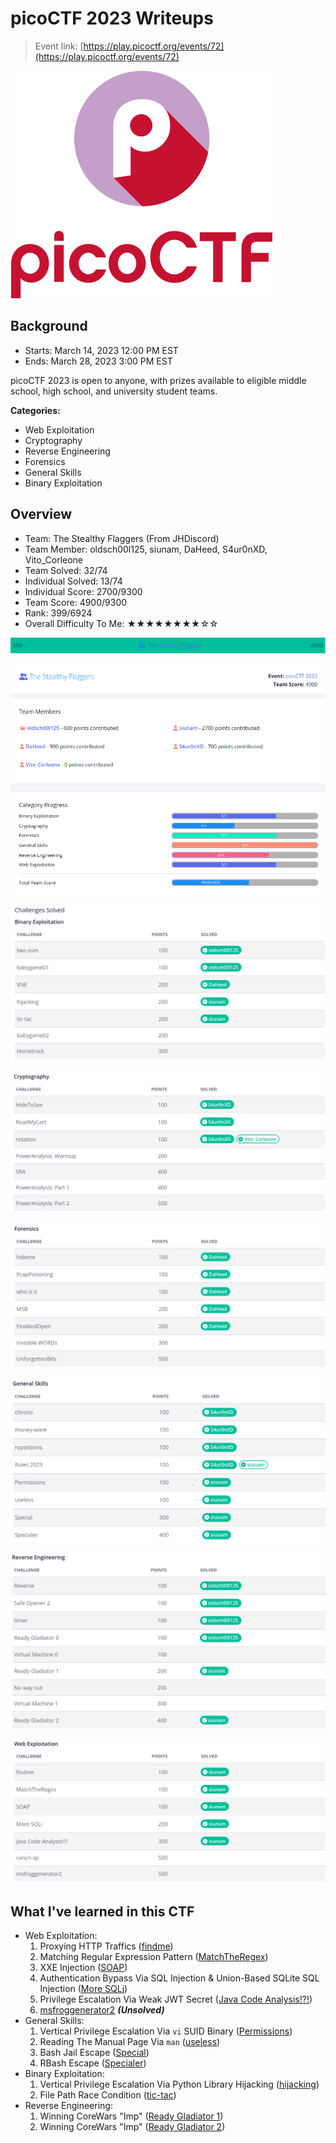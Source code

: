 # picoCTF 2023 Writeups

> Event link: [https://play.picoctf.org/events/72](https://play.picoctf.org/events/72)

![](https://github.com/siunam321/CTF-Writeups/blob/main/picoCTF-2023/images/banner.svg)

## Background

- Starts: March 14, 2023 12:00 PM EST
- Ends: March 28, 2023 3:00 PM EST

picoCTF 2023 is open to anyone, with prizes available to eligible middle school, high school, and university student teams.

**Categories:**

- Web Exploitation
- Cryptography
- Reverse Engineering
- Forensics
- General Skills
- Binary Exploitation

## Overview

- Team: The Stealthy Flaggers (From JHDiscord)
- Team Member: oldsch00l125, siunam, DaHeed, S4ur0nXD, Vito_Corleone
- Team Solved: 32/74
- Individual Solved: 13/74
- Individual Score: 2700/9300
- Team Score: 4900/9300
- Rank: 399/6924
- Overall Difficulty To Me: ★★★★★★★★☆☆

![](https://github.com/siunam321/CTF-Writeups/blob/main/picoCTF-2023/images/score0.png)

![](https://github.com/siunam321/CTF-Writeups/blob/main/picoCTF-2023/images/score.png)

![](https://github.com/siunam321/CTF-Writeups/blob/main/picoCTF-2023/images/solves1.png)

![](https://github.com/siunam321/CTF-Writeups/blob/main/picoCTF-2023/images/solves2.png)

![](https://github.com/siunam321/CTF-Writeups/blob/main/picoCTF-2023/images/solves3.png)

![](https://github.com/siunam321/CTF-Writeups/blob/main/picoCTF-2023/images/solves4.png)

![](https://github.com/siunam321/CTF-Writeups/blob/main/picoCTF-2023/images/solves5.png)

![](https://github.com/siunam321/CTF-Writeups/blob/main/picoCTF-2023/images/solves6.png)

## What I've learned in this CTF

- Web Exploitation:
    1. Proxying HTTP Traffics ([findme](https://github.com/siunam321/CTF-Writeups/blob/main/picoCTF-2023/Web-Exploitation/findme/README.md))
    2. Matching Regular Expression Pattern ([MatchTheRegex](https://github.com/siunam321/CTF-Writeups/blob/main/picoCTF-2023/Web-Exploitation/MatchTheRegex/README.md))
    3. XXE Injection ([SOAP](https://github.com/siunam321/CTF-Writeups/blob/main/picoCTF-2023/Web-Exploitation/SOAP/README.md))
    4. Authentication Bypass Via SQL Injection & Union-Based SQLite SQL Injection ([More SQLi](https://github.com/siunam321/CTF-Writeups/blob/main/picoCTF-2023/Web-Exploitation/More-SQLi/README.md))
    5. Privilege Escalation Via Weak JWT Secret ([Java Code Analysis!?!](https://github.com/siunam321/CTF-Writeups/blob/main/picoCTF-2023/Web-Exploitation/Java-Code-Analysis!?!/README.md))
    6. [msfroggenerator2](https://github.com/siunam321/CTF-Writeups/blob/main/picoCTF-2023/Web-Exploitation/msfroggenerator2/README.md) ***(Unsolved)***
- General Skills:
    1. Vertical Privilege Escalation Via `vi` SUID Binary ([Permissions](https://github.com/siunam321/CTF-Writeups/blob/main/picoCTF-2023/General-Skills/Permissions/README.md))
    2. Reading The Manual Page Via `man` ([useless](https://github.com/siunam321/CTF-Writeups/blob/main/picoCTF-2023/General-Skills/useless/README.md))
    3. Bash Jail Escape ([Special](https://github.com/siunam321/CTF-Writeups/blob/main/picoCTF-2023/General-Skills/Special/README.md))
    4. RBash Escape ([Specialer](https://github.com/siunam321/CTF-Writeups/blob/main/picoCTF-2023/General-Skills/Specialer/README.md))
- Binary Exploitation:
    1. Vertical Privilege Escalation Via Python Library Hijacking ([hijacking](https://github.com/siunam321/CTF-Writeups/blob/main/picoCTF-2023/Binary-Exploitation/hijacking/README.md))
    2. File Path Race Condition ([tic-tac](https://github.com/siunam321/CTF-Writeups/blob/main/picoCTF-2023/Binary-Exploitation/tic-tac/README.md))
- Reverse Engineering:
    1. Winning CoreWars "Imp" ([Ready Gladiator 1](https://github.com/siunam321/CTF-Writeups/blob/main/picoCTF-2023/Reverse-Engineering/Ready-Gladiator-1/README.md))
    2. Winning CoreWars "Imp" ([Ready Gladiator 2](https://github.com/siunam321/CTF-Writeups/blob/main/picoCTF-2023/Reverse-Engineering/Ready-Gladiator-2/README.md))